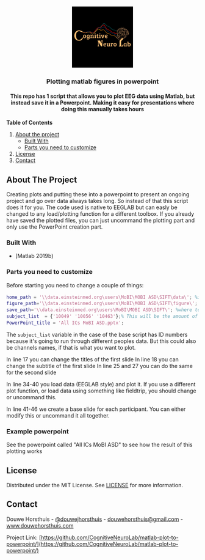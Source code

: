 <br />
<p align="center">
  <a href="https://github.com/CognitiveNeuroLab/matlab-plot-to-powerpoint/">
    <img src="images/logo.jpeg" alt="Logo" width="160" height="160">
  </a> 

<h3 align="center">Plotting matlab figures in powerpoint</h3>

<h4 align="center"> This repo has 1 script that allows you to plot EEG data using Matlab, but instead save it in a Powerpoint. Making it easy for presentations where doing this manually takes hours </h4>

**Table of Contents**
  
1. [About the project](#about-the-project)
    - [Built With](#built-with) 
    - [Parts you need to customize](#parts-you-need-to-customize) 
2. [License](#license)  
3. [Contact](#contact)  


## About The Project

Creating plots and putting these into a powerpoint to present an ongoing project and go over data always takes long. So instead of that this script does it for you. The code used is native to EEGLAB but can easly be changed to any load/plotting function for a different toolbox. If you already have saved the plotted files, you can just uncommand the plotting part and only use the PowerPoint creation part.

### Built With

* [Matlab 2019b)

### Parts you need to customize  
  
Before starting you need to change a couple of things:  
   
``` matlab
home_path = '\\data.einsteinmed.org\users\MoBI\MOBI ASD\SIFT\data\'; %if you need to load data
figure_path='\\data.einsteinmed.org\users\MoBI\MOBI ASD\SIFT\figure\'; %where to load/save figures
save_path='\\data.einsteinmed.org\users\MoBI\MOBI ASD\SIFT\'; %where to save the excel figures
subject_list  = {'10049' '10056' '10463'};% This will be the amount of particpant's data you want to plot  
PowerPoint_title = 'All ICs MoBI ASD.pptx';
```
   
The `subject_list` variable in the case of the base script has ID numbers because it's going to run through different peoples data. But this could also be channels names, if that is what you want to plot. 
  
In line 17 you can change the titles of the first slide
In line 18 you can change the subtitle of the first slide
In line 25 and 27 you can do the same for the second slide

In line 34-40 you load data (EEGLAB style) and plot it. If you use a different plot function, or load data using something like fieldtrip, you should change or uncommand this. 

In line 41-46 we create a base slide for each participant. You can either modify this or uncommand it all together. 

### Example powerpoint  
  
See the powerpoint called "All ICs MoBI ASD" to see how the result of this plotting works
  
       
## License

Distributed under the MIT License. See [LICENSE](https://github.com/CognitiveNeuroLab/matlab-plot-to-powerpoint/blob/master/LICENSE.txt) for more information.

## Contact

Douwe Horsthuis - [@douwejhorsthuis](https://twitter.com/douwejhorsthuis) - douwehorsthuis@gmail.com - www.douwehorsthuis.com

Project Link: [https://github.com/CognitiveNeuroLab/matlab-plot-to-powerpoint/](https://github.com/CognitiveNeuroLab/matlab-plot-to-powerpoint/)
